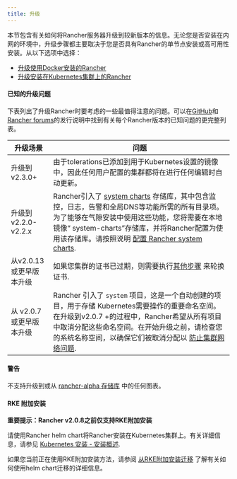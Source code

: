```yaml
---
title: 升级
---
```



本节包含有关如何将Rancher服务器升级到较新版本的信息。无论您是否安装在内网的环境中，升级步骤都主要取决于您是否具有Rancher的单节点安装或高可用性安装。从以下选项中选择：

- [升级使用Docker安装的Rancher](/docs/upgrades/upgrades/single-node/)
- [升级安装在Kubernetes集群上的Rancher](/docs/upgrades/upgrades/ha/)

#### 已知的升级问题

下表列出了升级Rancher时要考虑的一些最值得注意的问题。可以在[GitHub](https://github.com/rancher/rancher/releases)和 [Rancher forums](https://forums.rancher.com/c/announcements/12)的发行说明中找到有关每个Rancher版本的已知问题的更完整列表。

| 升级场景                  | 问题                                                                                                                                                                                                                                                                                                                                                                                                                                                                                                                                                        |
| --------------------------------- | ------------------------------------------------------------------------------------------------------------------------------------------------------------------------------------------------------------------------------------------------------------------------------------------------------------------------------------------------------------------------------------------------------------------------------------------------------------------------------------------------------------------------------------------------------------ |
| 升级到 v2.3.0+              | 由于tolerations已添加到用于Kubernetes设置的镜像中，因此任何用户配置的集群都将在进行任何编辑时自动更新。                                                                                                                                                                                                                                                                                                                                                            |
| 升级到 v2.2.0-v2.2.x        | Rancher引入了 [system charts](https://github.com/rancher/system-charts) 存储库，其中包含监控，日志，告警和全局DNS等功能所需的所有目录项。为了能够在气隙安装中使用这些功能，您将需要在本地镜像“ system-charts”存储库，并将Rancher配置为使用该存储库。请按照说明 [配置 Rancher system charts](/docs/installation/options/local-system-charts/#setting-up-system-charts-for-rancher-prior-to-v2-3-0). |
| 从v2.0.13或更早版本升级 | 如果您集群的证书已过期，则需要执行[其他步骤](/docs/cluster-admin/certificate-rotation/#rotating-expired-certificates-after-upgrading-older-rancher-versions) 来轮换证书.                                                                                                                                                                                                                                                                                                                         |
| 从 v2.0.7 或更早版本升级  | Rancher 引入了 `system` 项目，这是一个自动创建的项目，用于存储 Kubernetes需要操作的重要命名空间。 在升级到v2.0.7 +的过程中，Rancher希望从所有项目中取消分配这些命名空间。在开始升级之前，请检查您的系统名称空间，以确保它们被取消分配以 [防止集群网络问题](/docs/upgrades/upgrades/namespace-migration/#preventing-cluster-networking-issues).                                                                              |

#### 警告

不支持升级到或从 [rancher-alpha 存储库](/docs/installation/options/server-tags/#helm-chart-repositories/) 中的任何图表。

#### RKE 附加安装

**重要提示：Rancher v2.0.8之前仅支持RKE附加安装**

请使用Rancher helm chart将Rancher安装在Kubernetes集群上。有关详细信息，请参见 [Kubernetes 安装 - 安装概述](/docs/installation/k8s-install/#installation-outline).

如果您当前正在使用RKE附加安装方法，请参阅 [从RKE附加安装迁移](/docs/upgrades/upgrades/migrating-from-rke-add-on/) 了解有关如何使用helm chart迁移的详细信息。
